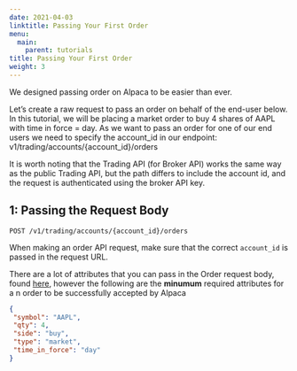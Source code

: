 ```yaml
---
date: 2021-04-03
linktitle: Passing Your First Order
menu:
  main:
    parent: tutorials
title: Passing Your First Order
weight: 3
---
```


We designed passing order on Alpaca to be easier than ever.

Let’s create a raw request to pass an order on behalf of the end-user below. In this tutorial, we will be placing a market order to buy 4 shares of AAPL with time in force = day. As we want to pass an order for one of our end users we need to specify the account_id in our endpoint: v1/trading/accounts/{account_id}/orders

It is worth noting that the Trading API (for Broker API) works the same way as the public Trading API, but the path differs to include the account id, and the request is authenticated using the broker API key.

## 1: Passing the Request Body

`POST /v1/trading/accounts/{account_id}/orders`

When making an order API request, make sure that the correct `account_id` is passed in the request URL.

There are a lot of attributes that you can pass in the Order request body, found [here](/docs/resources/trading/orders), however the following are the **minumum** required attributes for a n order to be successfully accepted by Alpaca

```JSON
{
 "symbol": "AAPL",
 "qty": 4,
 "side": "buy",
 "type": "market",
 "time_in_force": "day"
}
```
